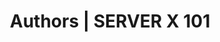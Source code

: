 ---
title: Authors | SERVER X 101
description: We greatly value the expertise contributed by our authors to our articles.
---
